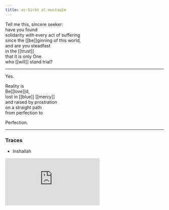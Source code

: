 ```yaml
---
title: aṣ-Ṣirāṭ al-mustaqīm
---
```


Tell me this, sincere seeker:  
have you found   
solidarity with every act of suffering  
since the [[be]]ginning of this world,  
and are you steadfast  
in the [[trust]]  
that it is only One  
who [[will]] stand trial?  
  
---
  
Yes.  
  
Reality is  
Be[[love]]d,  
lost in [[blue]] [[mercy]]  
and raised by prostration  
on a straight path  
from perfection to  
  
Perfection. 

---

### Traces

* Inshallah

<iframe class="video" src="https://www.youtube-nocookie.com/embed/Ellnq_KQ824" frameborder="0" allow="accelerometer; autoplay; encrypted-media; gyroscope; picture-in-picture" allowfullscreen></iframe>